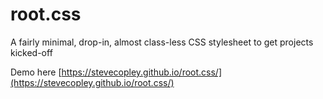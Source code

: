 # root.css

A fairly minimal, drop-in, almost class-less CSS stylesheet to get projects kicked-off

Demo here [https://stevecopley.github.io/root.css/](https://stevecopley.github.io/root.css/)

